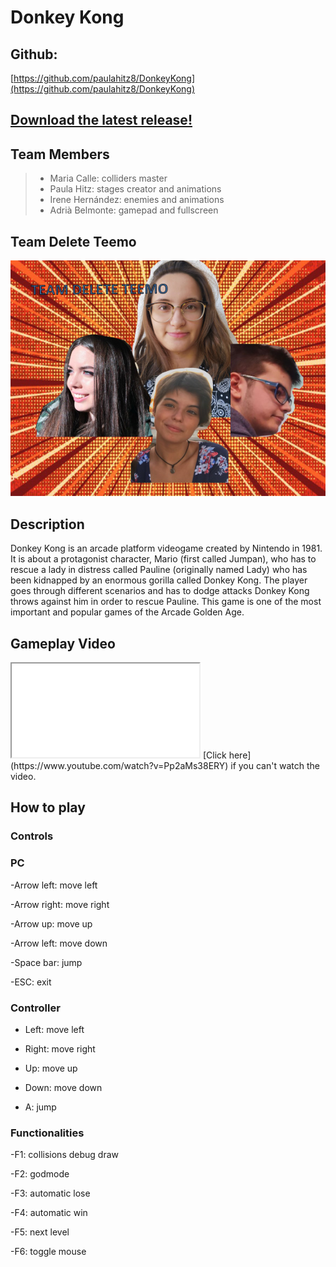 # Donkey Kong 

## Github: 

[https://github.com/paulahitz8/DonkeyKong](https://github.com/paulahitz8/DonkeyKong)

## [Download the latest release!](https://github.com/paulahitz8/DonkeyKong/releases)

## Team Members

> * Maria Calle: colliders master
> * Paula Hitz: stages creator and animations
> * Irene Hernández: enemies and animations
> * Adrià Belmonte: gamepad and fullscreen

## Team Delete Teemo
![Team Photo](https://raw.githubusercontent.com/paulahitz8/DonkeyKong/master/Wiki/Images%20used/TeamPhoto.jpg)


## Description
Donkey Kong is an arcade platform videogame created by Nintendo in 1981. It is about a protagonist character, Mario (first called Jumpan), who has to rescue a lady in distress called Pauline (originally named Lady) who has been kidnapped by an enormous gorilla called Donkey Kong. The player goes through different scenarios and has to dodge attacks Donkey Kong throws against him in order to rescue Pauline. This game is one of the most important and popular games of the Arcade Golden Age.


## Gameplay Video
<iframe width="[1280]" height="[720]" src="[https://www.youtube.com/watch?v=Pp2aMs38ERY]"> </iframe>
[Click here](https://www.youtube.com/watch?v=Pp2aMs38ERY) if you can't watch the video.


## How to play
### Controls 

### PC

-Arrow left: move left

-Arrow right: move right

-Arrow up: move up

-Arrow left: move down

-Space bar: jump 

-ESC: exit


### Controller

- Left: move left

- Right: move right

- Up: move up

- Down: move down

- A: jump


### Functionalities

-F1: collisions debug draw

-F2: godmode 

-F3: automatic lose

-F4: automatic win

-F5: next level

-F6: toggle mouse


